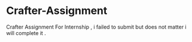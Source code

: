 # Crafter-Assignment
Crafter Assignment For Internship , i failed to submit but does not matter i will complete it .

